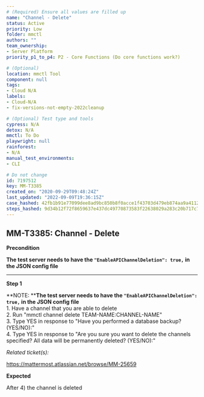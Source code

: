 ```yaml
---
# (Required) Ensure all values are filled up
name: "Channel - Delete"
status: Active
priority: Low
folder: mmctl
authors: ""
team_ownership: 
- Server Platform
priority_p1_to_p4: P2 - Core Functions (Do core functions work?)

# (Optional)
location: mmctl Tool
component: null
tags: 
- Cloud N/A
labels: 
- Cloud-N/A
- fix-versions-not-empty-2022cleanup

# (Optional) Test type and tools
cypress: N/A
detox: N/A
mmctl: To Do
playwright: null
rainforest: 
- N/A
manual_test_environments: 
- CLI

# Do not change
id: 7197512
key: MM-T3385
created_on: "2020-09-29T09:48:24Z"
last_updated: "2022-09-09T19:36:15Z"
case_hashed: 42fb1b91e77099dee8ad9bc850b8f0acce1f43703d479eb874aa9a41121026b0575c4f1882989ac2366a27bd9df7dc54
steps_hashed: 9d34b12f72f8659637e437dc49770873583f22638029a283c20b717c7a6d547cff7da2817ab5e58ba916a8353425ad63
---
```


<!-- (Auto-generated) Based on frontmatter's "key" and "name" -->

## MM-T3385: Channel - Delete

**Precondition**

**The test server needs to have the `"EnableAPIChannelDeletion": true,` in the JSON config file**

---

**Step 1**

\*\*NOTE: \*\***The test server needs to have the `"EnableAPIChannelDeletion": true,` in the JSON config file**\
1\. Have a channel that you are able to delete\
2\. Run "mmctl channel delete TEAM-NAME:CHANNEL-NAME"\
3\. Type YES in response to "Have you performed a database backup? (YES/NO):"\
4\. Type YES in response to "Are you sure you want to delete the channels specified? All data will be permanently deleted? (YES/NO):"

_Related ticket(s):_

<https://mattermost.atlassian.net/browse/MM-25659>

**Expected**

After 4) the channel is deleted
